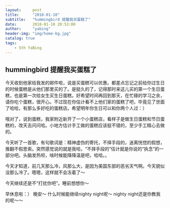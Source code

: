 ```yaml
---
layout:     post
title:      "2018-01-10"
subtitle:   "hummingbird 提醒我买蛋糕了"
date:       2018-01-10 20:53:00
author:     "yabing"
header-img: "img/home-bg.jpg"
catalog: true
tags:
    - 5th YaBing
---
```


## hummingbird 提醒我买蛋糕了
今天收到他家给我发的邮件啦，说是买蛋糕可以优惠。都差点忘记之前给你过生日的时候蛋糕是从他们那里买的了。是挺久的了，记得那时来这儿买的第一个生日蛋糕，也是第一次给女生买生日蛋糕。好希望时间再回到那天，在忙碌的学习之余，请你吃个蛋糕，很开心。不过现在你估计看不上他们家的蛋糕了吧，毕竟见了世面了哈哈，有那么多好吃的蛋糕店。希望明年你生日可以和你两个人过：）

哦对了，说到蛋糕，我家附近新开了一个小蛋糕店，看样子是做生日蛋糕和节日蛋糕的，改天去问问哈。小地方估计手工做的蛋糕应该挺不错的，至少手工精心去做的。

今天听了一首歌，有句歌词是：精神虚伪的寄托，不择手段的，迷离恍惚的假想，推翻不假思索。突然感觉说的就是我哈，“不择手段的”估计就是你说的“执念”的一部分吧。头脑发热呗，啥时候能降降温是吧，哈哈。。

今天才知道，前几天那么冷，风那么大，是因为美国东部的恶劣天气啊。今天貌似没那么冷了。嗯嗯，这样就不会冻着了～

今天继续还是不“打扰你吧”。睡前想想你～

早休息啦：）
晚安～
什么时候能继续nighty night呢～ nighty night还是你教我的呢～～